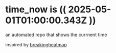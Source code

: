 # time_now is (( 2025-05-01T01:00:00.343Z ))

an automated repo that shows the currnent time

inspired by [breakingheatmap](https://github.com/breakingheatmap/breakingheatmap)